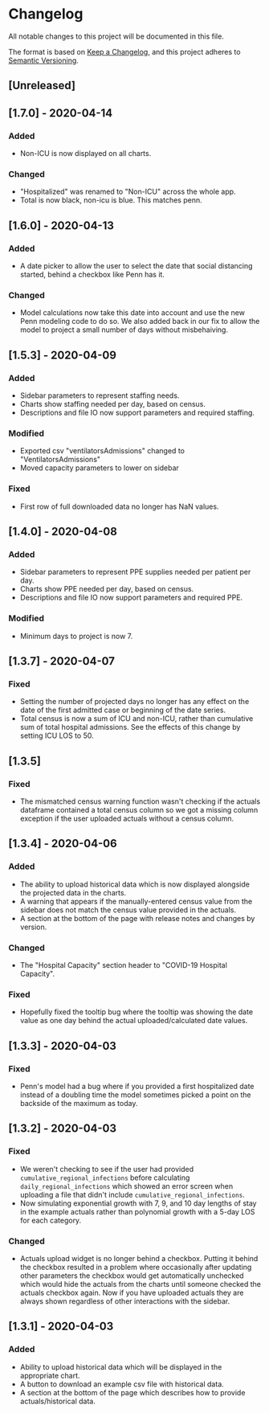 # Changelog
All notable changes to this project will be documented in this file.

The format is based on [Keep a Changelog](https://keepachangelog.com/en/1.0.0/),
and this project adheres to [Semantic Versioning](https://semver.org/spec/v2.0.0.html).

## [Unreleased]

## [1.7.0] - 2020-04-14
### Added
- Non-ICU is now displayed on all charts. 
### Changed
- "Hospitalized" was renamed to "Non-ICU" across the whole app.
- Total is now black, non-icu is blue. This matches penn.

## [1.6.0] - 2020-04-13
### Added
- A date picker to allow the user to select the date that social distancing started, behind a checkbox like Penn has it.
### Changed
- Model calculations now take this date into account and use the new Penn modeling code to do so. We also added back in our fix to allow the model to project a small number of days without misbehaiving.

## [1.5.3] - 2020-04-09
### Added
- Sidebar parameters to represent staffing needs.
- Charts show staffing needed per day, based on census.
- Descriptions and file IO now support parameters and required staffing.
### Modified
- Exported csv "ventilatorsAdmissions" changed to "VentilatorsAdmissions"
- Moved capacity parameters to lower on sidebar
### Fixed 
- First row of full downloaded data no longer has NaN values.

## [1.4.0] - 2020-04-08
### Added
- Sidebar parameters to represent PPE supplies needed per patient per day.
- Charts show PPE needed per day, based on census.
- Descriptions and file IO now support parameters and required PPE.
### Modified
- Minimum days to project is now 7.

## [1.3.7] - 2020-04-07
### Fixed
- Setting the number of projected days no longer has any effect on the date of the first admitted case or beginning of the date series.
- Total census is now a sum of ICU and non-ICU, rather than cumulative sum of total hospital admissions. See the effects of this change by setting
ICU LOS to 50.

## [1.3.5]
### Fixed
- The mismatched census warning function wasn't checking if the actuals dataframe contained a total census column so we got a missing column exception if the user uploaded actuals without a census column.

## [1.3.4] - 2020-04-06
### Added 
- The ability to upload historical data which is now displayed alongside the projected data in the charts.
- A warning that appears if the manually-entered census value from the sidebar does not match the census value provided in the actuals.
- A section at the bottom of the page with release notes and changes by version.
### Changed
- The "Hospital Capacity" section header to "COVID-19 Hospital Capacity".
### Fixed
- Hopefully fixed the tooltip bug where the tooltip was showing the date value as one day behind the actual uploaded/calculated date values.

## [1.3.3] - 2020-04-03
### Fixed
- Penn's model had a bug where if you provided a first hospitalized date instead of a doubling time the model sometimes picked a point on the backside of the maximum as today.

## [1.3.2] - 2020-04-03
### Fixed
- We weren't checking to see if the user had provided `cumulative_regional_infections` before calculating `daily_regional_infections` which showed an error screen when uploading a file that didn't include `cumulative_regional_infections`.
- Now simulating exponential growth with 7, 9, and 10 day lengths of stay in the example actuals rather than polynomial growth with a 5-day LOS for each category.
### Changed
- Actuals upload widget is no longer behind a checkbox. Putting it behind the checkbox resulted in a problem where occasionally after updating other parameters the checkbox would get automatically unchecked which would hide the actuals from the charts until someone checked the actuals checkbox again. Now if you have uploaded actuals they are always shown regardless of other interactions with the sidebar.


## [1.3.1] - 2020-04-03
### Added
- Ability to upload historical data which will be displayed in the appropriate chart.
- A button to download an example csv file with historical data.
- A section at the bottom of the page which describes how to provide actuals/historical data.